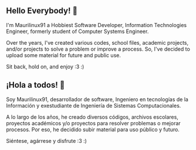 ## Hello Everybody! 👋

I'm Maurilinux91 a Hobbiest Software Developer, Information Technologies Engineer, formerly student of Computer Systems Engineer. 


Over the years, I've created various codes, school files, academic projects, and/or projects to solve a problem or improve a process. So, I've decided to upload some material for future and public use.

Sit back, hold on, and enjoy :3 :)

## ¡Hola a todos! 👋

Soy Maurilinux91, desarrollador de software, Ingeniero en tecnologías de la Información y exestudiante de Ingeniería de Sistemas Computacionales.

A lo largo de los años, he creado diversos códigos, archivos escolares, proyectos académicos y/o proyectos para resolver problemas o mejorar procesos. Por eso, he decidido subir material para uso público y futuro.

Siéntese, agárrese y disfrute :3 :)

<!--
**Maurilinux91/maurilinux91** is a ✨ _special_ ✨ repository because its `README.md` (this file) appears on your GitHub profile.



Here are some ideas to get you started:

- 🔭 I’m currently working on ...
- 🌱 I’m currently learning ...
- 👯 I’m looking to collaborate on ...
- 🤔 I’m looking for help with ...
- 💬 Ask me about ...
- 📫 How to reach me: ...
- 😄 Pronouns: ...
- ⚡ Fun fact: ...
-->
